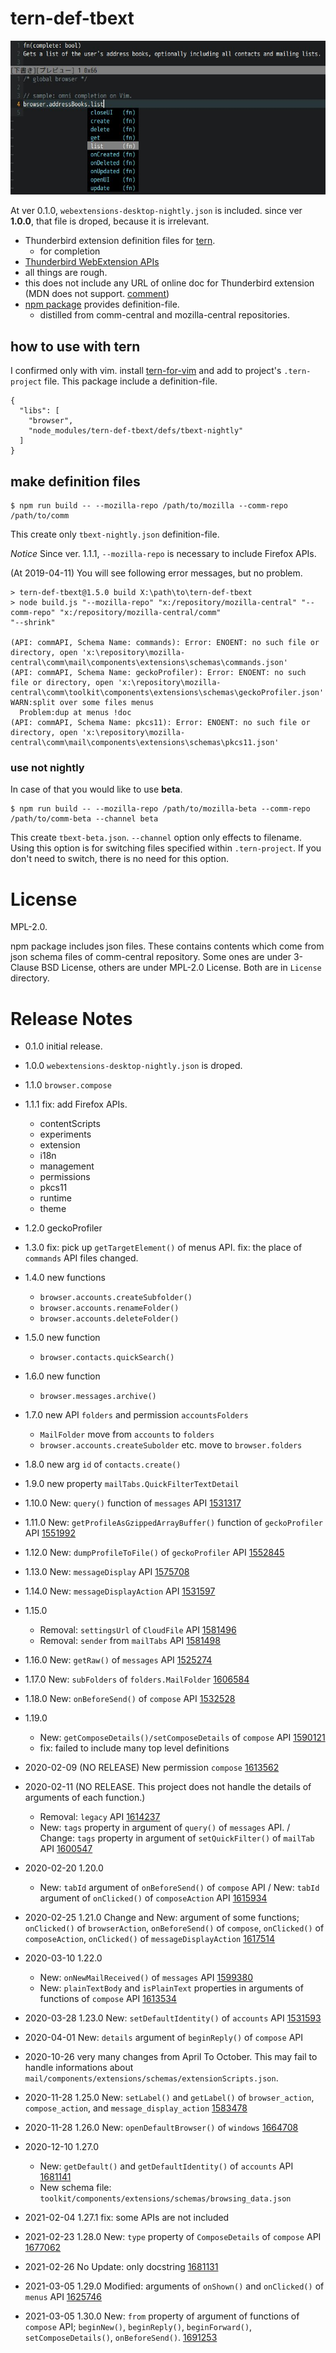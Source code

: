 # tern-def-tbext
![Screenshot](images/2019-02-11_readme-img_01.jpg)

At ver 0.1.0, `webextensions-desktop-nightly.json` is included.
since ver **1.0.0**,  that file is droped, because it is irrelevant.

 * Thunderbird extension definition files for [tern](http://ternjs.net/).
   * for completion
 * [Thunderbird WebExtension APIs](https://thunderbird-webextensions.readthedocs.io/en/latest/)
 * all things are rough.
 * this does not include any URL of online doc for Thunderbird extension (MDN does not support.
   [comment](https://github.com/mdn/browser-compat-data/pull/2333#issuecomment-435333658))
 * [npm package](https://www.npmjs.com/package/tern-def-tbext) provides definition-file.
   * distilled from comm-central and mozilla-central repositories.


## how to use with tern

I confirmed only with vim. install [tern-for-vim](https://github.com/ternjs/tern_for_vim) 
and add to project's `.tern-project` file.
This package include a definition-file.

```.tern-project
{
  "libs": [
    "browser",
    "node_modules/tern-def-tbext/defs/tbext-nightly"
  ]
}
```


## make definition files

```console
$ npm run build -- --mozilla-repo /path/to/mozilla --comm-repo /path/to/comm
```

This create only `tbext-nightly.json` definition-file.

*Notice*
Since ver. 1.1.1, ``--mozilla-repo`` is necessary to include Firefox APIs.

(At 2019-04-11) You will see following error messages, but no problem.

```console
> tern-def-tbext@1.5.0 build X:\path\to\tern-def-tbext
> node build.js "--mozilla-repo" "x:/repository/mozilla-central" "--comm-repo" "x:/repository/mozilla-central/comm"
"--shrink"

(API: commAPI, Schema Name: commands): Error: ENOENT: no such file or directory, open 'x:\repository\mozilla-central\comm\mail\components\extensions\schemas\commands.json'
(API: commAPI, Schema Name: geckoProfiler): Error: ENOENT: no such file or directory, open 'x:\repository\mozilla-central\comm\toolkit\components\extensions\schemas\geckoProfiler.json'
WARN:split over some files menus
  Problem:dup at menus !doc
(API: commAPI, Schema Name: pkcs11): Error: ENOENT: no such file or directory, open 'x:\repository\mozilla-central\comm\mail\components\extensions\schemas\pkcs11.json'
```


### use not nightly

In case of that you would like to use **beta**.

```console
$ npm run build -- --mozilla-repo /path/to/mozilla-beta --comm-repo /path/to/comm-beta --channel beta
```

This create `tbext-beta.json`. 
`--channel` option only effects to filename. 
Using this option is for switching files specified within `.tern-project`. 
If you don't need to switch, there is no need for this option.


# License
MPL-2.0.

npm package includes json files. These contains contents which come from 
json schema files of comm-central repository. 
Some ones are under 3-Clause BSD License, others are under MPL-2.0 License. 
Both are in `License` directory.

# Release Notes

* 0.1.0 initial release.
* 1.0.0 `webextensions-desktop-nightly.json` is droped.
* 1.1.0 `browser.compose`
* 1.1.1 fix: add Firefox APIs.

  * contentScripts
  * experiments
  * extension
  * i18n
  * management
  * permissions
  * pkcs11
  * runtime
  * theme

* 1.2.0 geckoProfiler
* 1.3.0 fix: pick up `getTargetElement()` of menus API.
  fix: the place of `commands` API files changed.
* 1.4.0 new functions

  * `browser.accounts.createSubfolder()`
  * `browser.accounts.renameFolder()`
  * `browser.accounts.deleteFolder()`

* 1.5.0 new function

  * `browser.contacts.quickSearch()`

* 1.6.0 new function

  * `browser.messages.archive()`

* 1.7.0 new API `folders` and permission `accountsFolders`

  * `MailFolder` move from `accounts` to `folders`
  * `browser.accounts.createSubolder` etc. move to `browser.folders`

* 1.8.0 new arg `id` of `contacts.create()`
* 1.9.0 new property `mailTabs.QuickFilterTextDetail`
* 1.10.0 New: `query()` function of `messages` API
  [1531317](https://bugzilla.mozilla.org/show_bug.cgi?id=1531317)
* 1.11.0 New: `getProfileAsGzippedArrayBuffer()` function of `geckoProfiler` API
  [1551992](https://bugzilla.mozilla.org/show_bug.cgi?id=1551992)
* 1.12.0 New: `dumpProfileToFile()` of `geckoProfiler` API
  [1552845](https://bugzilla.mozilla.org/show_bug.cgi?id=1552845)
* 1.13.0 New: `messageDisplay` API
  [1575708](https://bugzilla.mozilla.org/show_bug.cgi?id=1575708)
* 1.14.0 New: `messageDisplayAction` API
  [1531597](https://bugzilla.mozilla.org/show_bug.cgi?id=1531597)
* 1.15.0

  * Removal: `settingsUrl` of `CloudFile` API
    [1581496](https://bugzilla.mozilla.org/show_bug.cgi?id=1581496)
  * Removal: `sender`  from `mailTabs` API
    [1581498](https://bugzilla.mozilla.org/show_bug.cgi?id=1581498)

* 1.16.0 New: `getRaw()` of `messages` API
  [1525274](https://bugzilla.mozilla.org/show_bug.cgi?id=1525274)
* 1.17.0 New: `subFolders` of `folders.MailFolder`
  [1606584](https://bugzilla.mozilla.org/show_bug.cgi?id=1606584)
* 1.18.0 New: `onBeforeSend()` of `compose` API
  [1532528](https://bugzilla.mozilla.org/show_bug.cgi?id=1532528)
* 1.19.0

  * New: `getComposeDetails()/setComposeDetails` of `compose` API
    [1590121](https://bugzilla.mozilla.org/show_bug.cgi?id=1590121)
  * fix: failed to include many top level definitions

* 2020-02-09 (NO RELEASE) New permission `compose`
  [1613562](https://bugzilla.mozilla.org/show_bug.cgi?id=1613562)

* 2020-02-11 (NO RELEASE. This project does not handle the details of arguments of each function.)

  * Removal: `legacy` API
    [1614237](https://bugzilla.mozilla.org/show_bug.cgi?id=1614237)
  * New: `tags` property in argument of `query()` of `messages` API. / Change: `tags` property in argument of `setQuickFilter()` of `mailTab` API
    [1600547](https://bugzilla.mozilla.org/show_bug.cgi?id=1600547)

* 2020-02-20 1.20.0

  * New: `tabId` argument of `onBeforeSend()` of `compose` API / New: `tabId` argument of `onClicked()` of `composeAction` API
    [1615934](https://bugzilla.mozilla.org/show_bug.cgi?id=1615934)

* 2020-02-25 1.21.0 Change and New: argument of some functions; `onClicked()` of `browserAction`, `onBeforeSend()` of `compose`, `onClicked()` of `composeAction`, `onClicked()` of `messageDisplayAction`
  [1617514](https://bugzilla.mozilla.org/show_bug.cgi?id=1617514)

* 2020-03-10 1.22.0

  * New: `onNewMailReceived()` of `messages` API
    [1599380](https://bugzilla.mozilla.org/show_bug.cgi?id=1599380)
  * New: `plainTextBody` and `isPlainText` properties in arguments of functions of `compose` API
    [1613534](https://bugzilla.mozilla.org/show_bug.cgi?id=1613534)

* 2020-03-28 1.23.0 New: `setDefaultIdentity()` of `accounts` API
  [1531593](https://bugzilla.mozilla.org/show_bug.cgi?id=1531593)

* 2020-04-01 New: `details` argument of `beginReply()` of `compose` API
* 2020-10-26 very many changes from April To October.
  This may fail to handle informations about `mail/components/extensions/schemas/extensionScripts.json`.
* 2020-11-28 1.25.0 New: `setLabel()` and `getLabel()` of `browser_action`, `compose_action`, and `message_display_action`
  [1583478](https://bugzilla.mozilla.org/show_bug.cgi?id=1583478)
* 2020-11-28 1.26.0 New: `openDefaultBrowser()` of `windows`
  [1664708](https://bugzilla.mozilla.org/show_bug.cgi?id=1664708)
* 2020-12-10 1.27.0

  * New: `getDefault()` and `getDefaultIdentity()` of `accounts` API
    [1681141](https://bugzilla.mozilla.org/show_bug.cgi?id=1681141)
  * New schema file: `toolkit/components/extensions/schemas/browsing_data.json`

* 2021-02-04 1.27.1 fix: some APIs are not included
* 2021-02-23 1.28.0 New: `type` property of `ComposeDetails` of `compose` API
  [1677062](https://bugzilla.mozilla.org/show_bug.cgi?id=1677062)
* 2021-02-26 No Update: only docstring
  [1681131](https://bugzilla.mozilla.org/show_bug.cgi?id=1681131)
* 2021-03-05 1.29.0 Modified: arguments of `onShown()` and `onClicked()` of `menus` API
  [1625746](https://bugzilla.mozilla.org/show_bug.cgi?id=1625746)
* 2021-03-05 1.30.0 New: `from` property of argument of functions of `compose` API; `beginNew()`, `beginReply()`, `beginForward()`, `setComposeDetails()`, `onBeforeSend()`.
  [1691253](https://bugzilla.mozilla.org/show_bug.cgi?id=1691253)

[//]: # (vim:expandtab ff=unix fenc=utf-8 sw=2)
